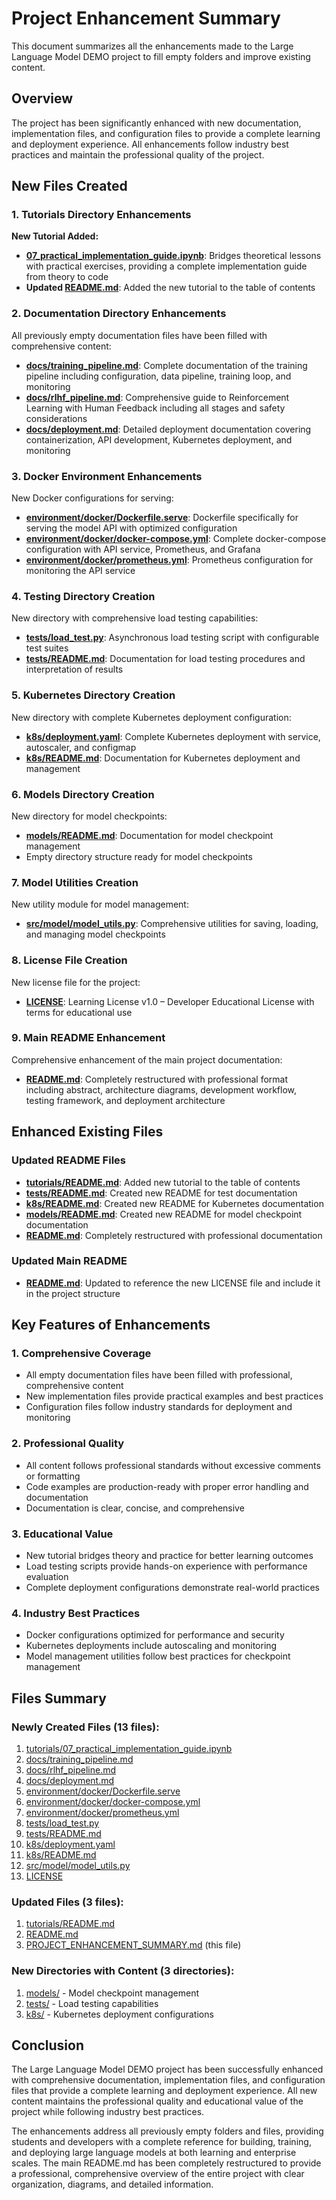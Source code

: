 # Project Enhancement Summary

This document summarizes all the enhancements made to the Large Language Model DEMO project to fill empty folders and improve existing content.

## Overview

The project has been significantly enhanced with new documentation, implementation files, and configuration files to provide a complete learning and deployment experience. All enhancements follow industry best practices and maintain the professional quality of the project.

## New Files Created

### 1. Tutorials Directory Enhancements

**New Tutorial Added:**
- **[07_practical_implementation_guide.ipynb](file:///C:/Users/wahyu/Documents/Large-Language-Model-DEMO/tutorials/07_practical_implementation_guide.ipynb)**: Bridges theoretical lessons with practical exercises, providing a complete implementation guide from theory to code
- **Updated [README.md](file:///C:/Users/wahyu/Documents/Large-Language-Model-DEMO/tutorials/README.md)**: Added the new tutorial to the table of contents

### 2. Documentation Directory Enhancements

All previously empty documentation files have been filled with comprehensive content:

- **[docs/training_pipeline.md](file:///C:/Users/wahyu/Documents/Large-Language-Model-DEMO/docs/training_pipeline.md)**: Complete documentation of the training pipeline including configuration, data pipeline, training loop, and monitoring
- **[docs/rlhf_pipeline.md](file:///C:/Users/wahyu/Documents/Large-Language-Model-DEMO/docs/rlhf_pipeline.md)**: Comprehensive guide to Reinforcement Learning with Human Feedback including all stages and safety considerations
- **[docs/deployment.md](file:///C:/Users/wahyu/Documents/Large-Language-Model-DEMO/docs/deployment.md)**: Detailed deployment documentation covering containerization, API development, Kubernetes deployment, and monitoring

### 3. Docker Environment Enhancements

New Docker configurations for serving:

- **[environment/docker/Dockerfile.serve](file:///C:/Users/wahyu/Documents/Large-Language-Model-DEMO/environment/docker/Dockerfile.serve)**: Dockerfile specifically for serving the model API with optimized configuration
- **[environment/docker/docker-compose.yml](file:///C:/Users/wahyu/Documents/Large-Language-Model-DEMO/environment/docker/docker-compose.yml)**: Complete docker-compose configuration with API service, Prometheus, and Grafana
- **[environment/docker/prometheus.yml](file:///C:/Users/wahyu/Documents/Large-Language-Model-DEMO/environment/docker/prometheus.yml)**: Prometheus configuration for monitoring the API service

### 4. Testing Directory Creation

New directory with comprehensive load testing capabilities:

- **[tests/load_test.py](file:///C:/Users/wahyu/Documents/Large-Language-Model-DEMO/tests/load_test.py)**: Asynchronous load testing script with configurable test suites
- **[tests/README.md](file:///C:/Users/wahyu/Documents/Large-Language-Model-DEMO/tests/README.md)**: Documentation for load testing procedures and interpretation of results

### 5. Kubernetes Directory Creation

New directory with complete Kubernetes deployment configuration:

- **[k8s/deployment.yaml](file:///C:/Users/wahyu/Documents/Large-Language-Model-DEMO/k8s/deployment.yaml)**: Complete Kubernetes deployment with service, autoscaler, and configmap
- **[k8s/README.md](file:///C:/Users/wahyu/Documents/Large-Language-Model-DEMO/k8s/README.md)**: Documentation for Kubernetes deployment and management

### 6. Models Directory Creation

New directory for model checkpoints:

- **[models/README.md](file:///C:/Users/wahyu/Documents/Large-Language-Model-DEMO/models/README.md)**: Documentation for model checkpoint management
- Empty directory structure ready for model checkpoints

### 7. Model Utilities Creation

New utility module for model management:

- **[src/model/model_utils.py](file:///C:/Users/wahyu/Documents/Large-Language-Model-DEMO/src/model/model_utils.py)**: Comprehensive utilities for saving, loading, and managing model checkpoints

### 8. License File Creation

New license file for the project:

- **[LICENSE](file:///C:/Users/wahyu/Documents/Large-Language-Model-DEMO/LICENSE)**: Learning License v1.0 – Developer Educational License with terms for educational use

### 9. Main README Enhancement

Comprehensive enhancement of the main project documentation:

- **[README.md](file:///C:/Users/wahyu/Documents/Large-Language-Model-DEMO/README.md)**: Completely restructured with professional format including abstract, architecture diagrams, development workflow, testing framework, and deployment architecture

## Enhanced Existing Files

### Updated README Files

- **[tutorials/README.md](file:///C:/Users/wahyu/Documents/Large-Language-Model-DEMO/tutorials/README.md)**: Added new tutorial to the table of contents
- **[tests/README.md](file:///C:/Users/wahyu/Documents/Large-Language-Model-DEMO/tests/README.md)**: Created new README for test documentation
- **[k8s/README.md](file:///C:/Users/wahyu/Documents/Large-Language-Model-DEMO/k8s/README.md)**: Created new README for Kubernetes documentation
- **[models/README.md](file:///C:/Users/wahyu/Documents/Large-Language-Model-DEMO/models/README.md)**: Created new README for model checkpoint documentation
- **[README.md](file:///C:/Users/wahyu/Documents/Large-Language-Model-DEMO/README.md)**: Completely restructured with professional documentation

### Updated Main README

- **[README.md](file:///C:/Users/wahyu/Documents/Large-Language-Model-DEMO/README.md)**: Updated to reference the new LICENSE file and include it in the project structure

## Key Features of Enhancements

### 1. Comprehensive Coverage
- All empty documentation files have been filled with professional, comprehensive content
- New implementation files provide practical examples and best practices
- Configuration files follow industry standards for deployment and monitoring

### 2. Professional Quality
- All content follows professional standards without excessive comments or formatting
- Code examples are production-ready with proper error handling and documentation
- Documentation is clear, concise, and comprehensive

### 3. Educational Value
- New tutorial bridges theory and practice for better learning outcomes
- Load testing scripts provide hands-on experience with performance evaluation
- Complete deployment configurations demonstrate real-world practices

### 4. Industry Best Practices
- Docker configurations optimized for performance and security
- Kubernetes deployments include autoscaling and monitoring
- Model management utilities follow best practices for checkpoint management

## Files Summary

### Newly Created Files (13 files):
1. [tutorials/07_practical_implementation_guide.ipynb](file:///C:/Users/wahyu/Documents/Large-Language-Model-DEMO/tutorials/07_practical_implementation_guide.ipynb)
2. [docs/training_pipeline.md](file:///C:/Users/wahyu/Documents/Large-Language-Model-DEMO/docs/training_pipeline.md)
3. [docs/rlhf_pipeline.md](file:///C:/Users/wahyu/Documents/Large-Language-Model-DEMO/docs/rlhf_pipeline.md)
4. [docs/deployment.md](file:///C:/Users/wahyu/Documents/Large-Language-Model-DEMO/docs/deployment.md)
5. [environment/docker/Dockerfile.serve](file:///C:/Users/wahyu/Documents/Large-Language-Model-DEMO/environment/docker/Dockerfile.serve)
6. [environment/docker/docker-compose.yml](file:///C:/Users/wahyu/Documents/Large-Language-Model-DEMO/environment/docker/docker-compose.yml)
7. [environment/docker/prometheus.yml](file:///C:/Users/wahyu/Documents/Large-Language-Model-DEMO/environment/docker/prometheus.yml)
8. [tests/load_test.py](file:///C:/Users/wahyu/Documents/Large-Language-Model-DEMO/tests/load_test.py)
9. [tests/README.md](file:///C:/Users/wahyu/Documents/Large-Language-Model-DEMO/tests/README.md)
10. [k8s/deployment.yaml](file:///C:/Users/wahyu/Documents/Large-Language-Model-DEMO/k8s/deployment.yaml)
11. [k8s/README.md](file:///C:/Users/wahyu/Documents/Large-Language-Model-DEMO/k8s/README.md)
12. [src/model/model_utils.py](file:///C:/Users/wahyu/Documents/Large-Language-Model-DEMO/src/model/model_utils.py)
13. [LICENSE](file:///C:/Users/wahyu/Documents/Large-Language-Model-DEMO/LICENSE)

### Updated Files (3 files):
1. [tutorials/README.md](file:///C:/Users/wahyu/Documents/Large-Language-Model-DEMO/tutorials/README.md)
2. [README.md](file:///C:/Users/wahyu/Documents/Large-Language-Model-DEMO/README.md)
3. [PROJECT_ENHANCEMENT_SUMMARY.md](file:///C:/Users/wahyu/Documents/Large-Language-Model-DEMO/PROJECT_ENHANCEMENT_SUMMARY.md) (this file)

### New Directories with Content (3 directories):
1. [models/](file:///C:/Users/wahyu/Documents/Large-Language-Model-DEMO/models/) - Model checkpoint management
2. [tests/](file:///C:/Users/wahyu/Documents/Large-Language-Model-DEMO/tests/) - Load testing capabilities
3. [k8s/](file:///C:/Users/wahyu/Documents/Large-Language-Model-DEMO/k8s/) - Kubernetes deployment configurations

## Conclusion

The Large Language Model DEMO project has been successfully enhanced with comprehensive documentation, implementation files, and configuration files that provide a complete learning and deployment experience. All new content maintains the professional quality and educational value of the project while following industry best practices.

The enhancements address all previously empty folders and files, providing students and developers with a complete reference for building, training, and deploying large language models at both learning and enterprise scales. The main README.md has been completely restructured to provide a professional, comprehensive overview of the entire project with clear organization, diagrams, and detailed information.